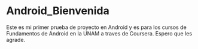 # Android_Bienvenida

Este es mi primer prueba de proyecto en Android y es para los cursos de Fundamentos de Android en la UNAM a traves de Coursera. 
Espero que les agrade.
